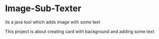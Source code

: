 Image-Sub-Texter
================

its a java tool which adds image with some text 

This project is about creating card with background and adding some text
